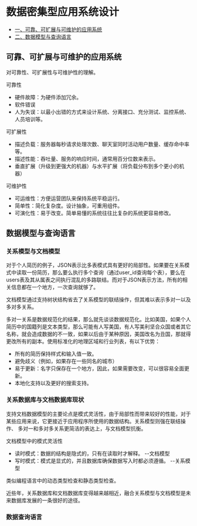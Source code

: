 # 数据密集型应用系统设计

<!-- GFM-TOC -->

* [一、可靠、可扩展与可维护的应用系统](#可靠、可扩展与可维护的应用系统)
* [二、数据模型与查询语言](#数据模型与查询语言)

<!-- GFM-TOC -->


## 可靠、可扩展与可维护的应用系统
对可靠性、可扩展性与可维护性的理解。

可靠性
- 硬件故障：为硬件添加冗余。
- 软件错误
- 人为失误：以最小出错的方式来设计系统、分离接口、充分测试、监控系统、人员培训等。

可扩展性
- 描述负载：服务器每秒请求处理次数、聊天室同时活动用户数量、缓存命中率等。
- 描述性能：吞吐量、服务的响应时间，通常用百分位数来表示。
- 垂直扩展（升级到更强大的机器）与水平扩展（将负载分布到多个更小的机器）

可维护性
- 可运维性：方便运营团队来保持系统平稳运行。
- 简单性：简化复杂度。设计抽象，可重用组件。
- 可演化性：易于改变。简单易懂的系统往往比复杂的系统更容易修改。

## 数据模型与查询语言

### 关系模型与文档模型
对于个人简历的例子，JSON表示比多表模式具有更好的局部性。如果要在关系模式中读取一份简历，那么要么执行多个查询（通过user_id查询每个表），要么在users表及其从属表之间执行混乱的多路联结。而对于JSON表示方法，所有的相关信息都在一个地方，一次查询就够了。

文档模型通过支持树状结构省去了关系模型的联结操作，但其难以表示多对一以及多对多关系。

多对一关系是数据规范化的结果，那么就先谈谈数据规范化。比如美国，如果个人简历中的国籍列是文本类型，那么可能有人写美国，有人写美利坚合众国或者其它名称，就会造成数据的不一致，如果以后由于某种原因，美国改名为丑国，那就得更改所有的副本。使用标准化的地理区域和行业列表，有以下优势：

- 所有的简历保持样式和输入值一致。
- 避免歧义（例如，如果存在一些同名的城市）
- 易于更新：名字只保存在一个地方，因此，如果需要改变，可以很容易全面更新。
- 本地化支持以及更好的搜索支持。

### 关系数据库与文档数据库现状
支持文档数据模型的主要论点是模式灵活性，由于局部性而带来较好的性能，对于某些应用来说，它更接近于应用程序所使用的数据结构。关系模型则强在联结操作、 多对一和多对多关系更简洁的表达上，与文档模型抗衡。

文档模型中的模式灵活性

- 读时模式：数据的结构是隐式的，只有在读取时才解释。    --文档模型
- 写时模式：模式是显式的，并且数据库确保数据写入时都必须遵循。    --关系模型

类似编程语言中的动态类型检查和静态类型检查。

近些年，关系数据库和文档数据库变得越来越相近，融合关系模型与文档模型是未来数据库发展的一条很好的途径。

### 数据查询语言